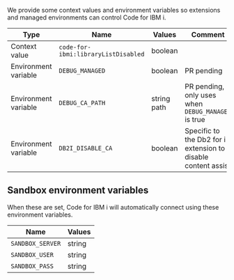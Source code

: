 We provide some context values and environment variables so extensions and managed environments can control Code for IBM i.

| Type                 | Name                                | Values      | Comment                                            |
| -------------------- | ----------------------------------- | ----------- | -------------------------------------------------- |
| Context value        | `code-for-ibmi:libraryListDisabled` | boolean     |                                                    |
| Environment variable | `DEBUG_MANAGED`                     | boolean     | PR pending                                         |
| Environment variable | `DEBUG_CA_PATH`                     | string path | PR pending, only uses when `DEBUG_MANAGED` is true |
| Environment variable | `DB2I_DISABLE_CA`                   | boolean     | Specific to the Db2 for i extension to disable content assist |

## Sandbox environment variables

When these are set, Code for IBM i will automatically connect using these environment variables.

| Name             | Values |
| ---------------- | ------ |
| `SANDBOX_SERVER` | string |
| `SANDBOX_USER`   | string |
| `SANDBOX_PASS`   | string |